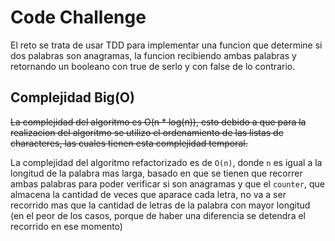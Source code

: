 # Code Challenge

El reto se trata de usar TDD para implementar una funcion que determine si dos palabras son anagramas, la funcion recibiendo ambas palabras y retornando un booleano con true de serlo y con false de lo contrario.

## Complejidad Big(O)

~~La complejidad del algoritmo es O(n * log(n)), esto debido a que para la realizacion del algoritmo se utilizo el ordenamiento de las listas de characteres, las cuales tienen esta complejidad temporal.~~

La complejidad del algoritmo refactorizado es de `O(n)`, donde `n` es igual a la longitud de la palabra mas larga, basado en que se tienen que recorrer ambas palabras para poder verificar si son anagramas y que el `counter`, que almacena la cantidad de veces que aparace cada letra, no va a ser recorrido mas que la cantidad de letras de la palabra con mayor longitud (en el peor de los casos, porque de haber una diferencia se detendra el recorrido en ese momento)